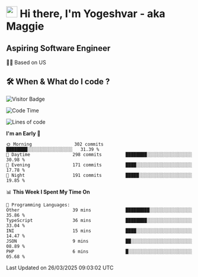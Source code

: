 <h1><img src="https://emojis.slackmojis.com/emojis/images/1531849430/4246/blob-sunglasses.gif?1531849430" width="30"/> Hi there, I'm Yogeshvar - aka Maggie</h1>

## Aspiring Software Engineer
🏂🏻  Based on US 

## 🛠 When & What do I code ?  

![Visitor Badge](https://visitor-badge.feriirawann.repl.co?username=yogeshvar&repo=yogeshvar&label=Visitors&style=plastic&color=%23457BFF&contentType=svg)

<!--START_SECTION:waka-->
![Code Time](http://img.shields.io/badge/Code%20Time-2%2C922%20hrs%2017%20mins-blue)

![Lines of code](https://img.shields.io/badge/From%20Hello%20World%20I%27ve%20Written-3.9%20million%20lines%20of%20code-blue)

**I'm an Early 🐤** 

```text
🌞 Morning                302 commits         ████████░░░░░░░░░░░░░░░░░   31.39 % 
🌆 Daytime                298 commits         ████████░░░░░░░░░░░░░░░░░   30.98 % 
🌃 Evening                171 commits         ████░░░░░░░░░░░░░░░░░░░░░   17.78 % 
🌙 Night                  191 commits         █████░░░░░░░░░░░░░░░░░░░░   19.85 % 
```


📊 **This Week I Spent My Time On** 

```text
💬 Programming Languages: 
Other                    39 mins             █████████░░░░░░░░░░░░░░░░   35.86 % 
TypeScript               36 mins             ████████░░░░░░░░░░░░░░░░░   33.04 % 
INI                      15 mins             ████░░░░░░░░░░░░░░░░░░░░░   14.47 % 
JSON                     9 mins              ██░░░░░░░░░░░░░░░░░░░░░░░   08.89 % 
PHP                      6 mins              █░░░░░░░░░░░░░░░░░░░░░░░░   05.68 % 
```


 Last Updated on 26/03/2025 09:03:02 UTC
<!--END_SECTION:waka-->
